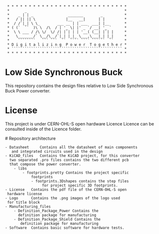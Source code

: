 
     * * * * * * * * * * * * * * * * * * * * * * * * * * * *
     *       _                                             *
     *    _ | | _                _______        _          *
     *   / || || \              |__   __|      | |         *
     *  / /`|_| \ \_        ___ __ | | ___  ___| |__       *
     * ( (`  ``  )\ \  /\  / | '_ \| |' _ `/ __| '_ `      *
     *  \ \ ___ / /\ \/  \/ /| |`| | | '__( (__| |`| |     *
     *   \_______/` \__/\__/`|_| |_|_ \___,\___|_| |_|     *
     *    ````````   ``` ```  ``  ```` ```` ``````  ``     *
     * D i g i t a l i z i n g  P o w e r  T o g e t h e r *
     * ``````````````````````````````````````````````````` *
     * * * * * * * * * * * * * * * * * * * * * * * * * * * *

# Low Side Synchronous Buck

This repository contains the design files relative to Low Side
Synchronous Buck Power converter. 

# License 

This project is under CERN-OHL-S open hardware Licence
Licence can be consulted inside of the Licence folder.

# Repository architecture 

 	- Datasheet 	Contains all the datasheet of main components
       and integrated circuits used in the design
	- KiCAD_files	Contains the KiCAD project, for this converter
      two separated .pro files contains the two different pcb 
      that compose the power converter. 
		- libs  
			- footprints.pretty Contains the project specific
                footprints
				- footprints.3Dshapes contains the step files
                     for project specific 3D footprints. 
	- License 	Contains the pdf file of the CERN-OHL-S open 
     hardware license
	- Logo 		Contains the .png images of the logo used 
     for title block
	- Manufacturing_files
		- Definition_Package_Power Contains the 
          definition package for manufacturing
		- Definition_Package_Shield Contains the
           definition package for manufacturing
	- Software	Contains basic software for hardware tests. 





